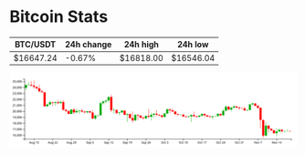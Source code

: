 # Bitcoin Stats

BTC/USDT|24h change|24h high|24h low|
|---|---|---|---|
|$16647.24|-0.67%|$16818.00|$16546.04|

<img src="./chart.svg">

